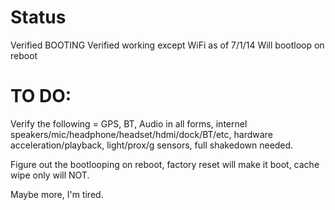 Status
===============
Verified BOOTING
Verified working except WiFi as of 7/1/14
Will bootloop on reboot

TO DO:
=============
Verify the following = GPS, BT, Audio in all forms, internel speakers/mic/headphone/headset/hdmi/dock/BT/etc, hardware acceleration/playback, light/prox/g sensors, full shakedown needed.

Figure out the bootlooping on reboot, factory reset will make it boot, cache wipe only will NOT.

Maybe more, I'm tired.
